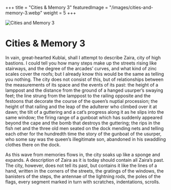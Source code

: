 +++
title = "Cities & Memory 3"
featuredImage = "/images/cities-and-memory-3.webp"
weight = 5
+++


![Cities and Memory 3](/images/cities-and-memory-3.webp)

# Cities & Memory 3

In vain, great-hearted Kublai, shall I attempt to describe Zaira, city of high bastions. I could tell you how many steps make up the streets rising like stairways, and the degree of the arcades’ curves, and what kind of zinc scales cover the roofs; but I already know this would be the same as telling you nothing. The city does not consist of this, but of relationships between the measurements of its space and the events of its past: the height of a lamppost and the distance from the ground of a hanged usurper’s swaying feet; the line strung from the lamppost to the railing opposite and the festoons that decorate the course of the queen’s nuptial procession; the height of that railing and the leap of the adulterer who climbed over it at dawn; the tilt of a guttering and a cat’s progress along it as he slips into the same window; the firing range of a gunboat which has suddenly appeared beyond the cape and the bomb that destroys the guttering; the rips in the fish net and the three old men seated on the dock mending nets and telling each other for the hundredth time the story of the gunboat of the usurper, who some say was the queen’s illegitimate son, abandoned in his swaddling clothes there on the dock.

As this wave from memories flows in, the city soaks up like a sponge and expands. A description of Zaira as it is today should contain all Zaira’s past. The city, however, does not tell its past, but contains it like the lines of a hand, written in the corners of the streets, the gratings of the windows, the banisters of the steps, the antennae of the lightning rods, the poles of the flags, every segment marked in turn with scratches, indentations, scrolls.